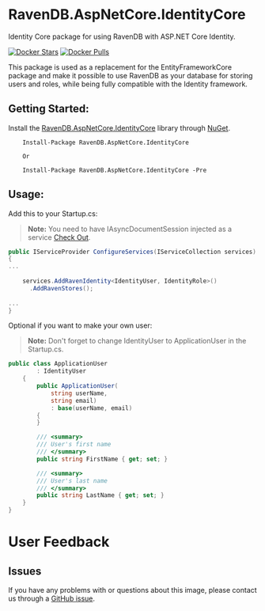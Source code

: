 # RavenDB.AspNetCore.IdentityCore
Identity Core package for using RavenDB with ASP.NET Core Identity.

[![Docker Stars](https://img.shields.io/nuget/v/RavenDB.AspNetCore.IdentityCore.svg?style=flat)](https://www.nuget.org/packages/RavenDB.AspNetCore.IdentityCore/)
[![Docker Pulls](https://img.shields.io/nuget/vpre/RavenDB.AspNetCore.IdentityCore.svg?style=flat)](https://www.nuget.org/packages/RavenDB.AspNetCore.IdentityCore/)

This package is used as a replacement for the EntityFrameworkCore package and make it possible to use RavenDB as your database for storing users and roles, while being fully compatible with the Identity framework.

## Getting Started:
Install the [RavenDB.AspNetCore.IdentityCore](https://www.nuget.org/packages/RavenDB.AspNetCore.IdentityCore/) library through [NuGet](https://nuget.org).
```
    Install-Package RavenDB.AspNetCore.IdentityCore
    
    Or
    
    Install-Package RavenDB.AspNetCore.IdentityCore -Pre
```    

## Usage:   
Add this to your Startup.cs:
>**Note:** You need to have IAsyncDocumentSession injected as a service [Check Out](https://github.com/FriendlyAgent/RavenDB.AspNetCore.DependencyInjection).
```csharp
public IServiceProvider ConfigureServices(IServiceCollection services)
{
...
	
    services.AddRavenIdentity<IdentityUser, IdentityRole>()
      .AddRavenStores();
    
...
}
```

Optional if you want to make your own user:
>**Note:** Don't forget to change IdentityUser to ApplicationUser in the Startup.cs.
```csharp
public class ApplicationUser
        : IdentityUser
    {
        public ApplicationUser(
            string userName, 
            string email) 
            : base(userName, email)
        {
        }

        /// <summary>
        /// User's first name
        /// </summary>
        public string FirstName { get; set; }

        /// <summary>
        /// User's last name
        /// </summary>
        public string LastName { get; set; }
    }
}
```

# User Feedback

## Issues

If you have any problems with or questions about this image, please contact us through a [GitHub issue](https://github.com/FriendlyAgent/RavenDB.AspNetCore.IdentityCore/issues).
